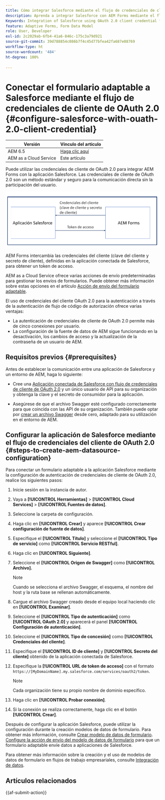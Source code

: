 ```yaml
---
title: Cómo integrar Salesforce mediante el flujo de credenciales de cliente de OAuth 2.0 con AEM Forms
description: Aprenda a integrar Salesforce con AEM Forms mediante el flujo de credenciales de cliente de OAuth 2.0.
Keywords: Integration of Salesforce using OAuth 2.0 client credential flow, salesforce integration with oauth2 using client credential flow, salesforce and client credential integration
feature: Adaptive Forms, Form Data Model
role: User, Developer
exl-id: 2c2029ab-6fb4-41a6-846c-175c3a79d921
source-git-commit: 39d788854c086b7f4c45d77bfea42fa687e08769
workflow-type: ht
source-wordcount: '484'
ht-degree: 100%

---
```


# Conectar el formulario adaptable a Salesforce mediante el flujo de credenciales de cliente de OAuth 2.0 {#configure-salesforce-with-ouath-2.0-client-credential}

| Versión | Vínculo del artículo |
| -------- | ---------------------------- |
| AEM 6.5 | [Haga clic aquí](https://experienceleague.adobe.com/docs/experience-manager-65/forms/form-data-model/oauth2-client-credentials-flow-for-server-to-server-integration.html?lang=es) |
| AEM as a Cloud Service | Este artículo |

Puede utilizar las credenciales de cliente de OAuth 2.0 para integrar AEM Forms con la aplicación Salesforce. Las credenciales de cliente de OAuth 2.0 son un método estándar y seguro para la comunicación directa sin la participación del usuario.

![Flujo de trabajo al establecer la comunicación entre AEM Forms y la aplicación Salesforce](/help/forms/assets/salesforce-workflow.png)

AEM Forms intercambia las credenciales del cliente (clave del cliente y secreto de cliente), definidas en la aplicación conectada de Salesforce, para obtener un token de acceso.

AEM as a Cloud Service ofrece varias acciones de envío predeterminadas para gestionar los envíos de formularios. Puede obtener más información sobre estas opciones en el artículo [Acción de envío del formulario adaptable](/help/forms/configure-submit-actions-core-components.md).

El uso de credenciales del cliente OAuth 2.0 para la autenticación a través de la autenticación de flujo de código de autorización ofrece varias ventajas:

* La autenticación de credenciales de cliente de OAuth 2.0 permite más de cinco conexiones por usuario.
* La configuración de la fuente de datos de AEM sigue funcionando en la desactivación, los cambios de acceso y la actualización de la contraseña de un usuario de AEM.

## Requisitos previos {#prerequisites}

Antes de establecer la comunicación entre una aplicación de Salesforce y un entorno de AEM, haga lo siguiente:

* Cree una [Aplicación conectada de Salesforce con flujo de credenciales de cliente de OAuth 2.0](https://help.salesforce.com/s/articleView?id=sf.connected_app_client_credentials_setup.htm&amp;type=5) y un único usuario de API para su organización y obtenga la clave y el secreto de consumidor para la aplicación.

* Asegúrese de que el archivo Swagger esté configurado correctamente para que coincida con las API de su organización. También puede optar por [crear un archivo Swagger](https://experienceleague.adobe.com/docs/experience-manager-learn/cloud-service/forms/integrate-with-salesforce/describe-rest-api.html?lang=es) desde cero, adaptado para su utilización en el entorno de AEM.


## Configurar la aplicación de Salesforce mediante el flujo de credenciales del cliente de OAuth 2.0 {#steps-to-create-aem-datasource-configuration}

Para conectar un formulario adaptable a la aplicación Salesforce mediante la configuración de autenticación de credenciales de cliente de OAuth 2.0, realice los siguientes pasos:

1. Inicie sesión en la instancia de autor.
1. Vaya a **[!UICONTROL Herramientas]** > **[!UICONTROL Cloud Services]** > **[!UICONTROL Fuentes de datos]**.
1. Seleccione la carpeta de configuración.
1. Haga clic en **[!UICONTROL Crear]** y aparece **[!UICONTROL Crear configuración de fuente de datos]**.
1. Especifique el **[!UICONTROL Título]** y seleccione el **[!UICONTROL Tipo de servicio]** como **[!UICONTROL Servicio RESTful]**.
1. Haga clic en **[!UICONTROL Siguiente]**.
1. Seleccione el **[!UICONTROL Origen de Swagger]** como **[!UICONTROL Archivo].**

   >[!NOTE]
   >
   > Cuando se selecciona el archivo Swagger, el esquema, el nombre del host y la ruta base se rellenan automáticamente.

1. Cargue el archivo Swagger creado desde el equipo local haciendo clic en **[!UICONTROL Examinar]**.
1. Seleccione el **[!UICONTROL Tipo de autenticación]** como **[!UICONTROL OAuth 2.0]** y aparecerá el panel **[!UICONTROL Configuración de autenticación]**.
1. Seleccione el **[!UICONTROL Tipo de concesión]** como **[!UICONTROL Credenciales del cliente]**.
1. Especifique el **[!UICONTROL ID de cliente]** y **[!UICONTROL Secreto del cliente]** obtenido de la aplicación conectada de Salesforce.
1. Especifique la **[!UICONTROL URL de token de acceso]** con el formato
   `https://[MyDomainName].my.salesforce.com/services/oauth2/token`.

   >[!NOTE]
   >
   > Cada organización tiene su propio nombre de dominio específico.

1. Haga clic en **[!UICONTROL Probar conexión]**.
1. Si la conexión se realiza correctamente, haga clic en el botón **[!UICONTROL Crear]**.


Después de configurar la aplicación Salesforce, puede utilizar la configuración durante la creación modelos de datos de formulario. Para obtener más información, consulte [Crear modelo de datos de formulario](create-form-data-models.md). [Configure la acción de envío del modelo de datos de formulario](/help/forms/using-form-data-model.md) para que un formulario adaptable envíe datos a aplicaciones de Salesforce.

Para obtener más información sobre la creación y el uso de modelos de datos de formulario en flujos de trabajo empresariales, consulte [Integración de datos](data-integration.md).

## Artículos relacionados

{{af-submit-action}}


